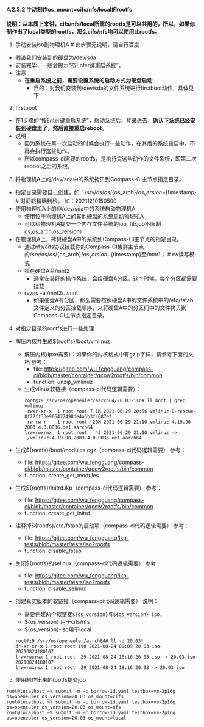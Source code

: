 #### 4.2.3.2 手动制作os_mount=cifs/nfs/local的rootfs

**说明：从本质上来讲，cifs/nfs/local所需的rootfs是可以共用的，所以，如果你制作出了local类型的rootfs，那么cifs/nfs均可以使用此rootfs。**

1. 手动安装iso到物理机A # 此步骤无说明，请自行百度
  - 假设我们安装到的硬盘为/dev/sda
  - 安装完毕，一般会提示“按Enter键重启系统”。
  - 注意：
    - **在重启系统之前，需要设置系统的启动方式为硬盘启动**
      - 目的：对我们安装到/dev/sda的文件系统进行firstboot动作，具体见下

2. firstboot
  - 在1步骤的“按Enter键重启系统”，启动系统后，登录进去，**确认下系统已经安装到硬盘里了，然后直接重启reboot**。
  - 说明：
    - 因为系统在第一次启动的时候会执行一些动作，在其后的系统重启中，不再会执行这些动作。
    - 所以compass-ci需要的rootfs，是执行完这些动作的文件系统，即第二次reboot之后的系统。

3. 将物理机A上的/dev/sda中的系统拷贝到Compass-CI主节点指定目录。
  - 指定目录需要自己创建。如：/srv/os/${os}/${os_arch}/${os_version}-${timestamp} # 时间戳精确到秒。 如：20211210150500
  - 使用物理机A上的非/dev/sda中的系统启动物理机A
    - 使用位于物理机A上的其他硬盘的系统启动物理机A
    - 可以给物理机A提交一个内存文件系统的job（此job不限制os,os_arch,os_version）
  - 在物理机A上，拷贝硬盘A中的系统到Compass-CI主节点的指定目录。
    - 通过nfs/cifs协议挂载你的Compass-CI集群主节点的/srv/os/${os}/${os_arch}/${os_version}-${timestamp}至/mnt1； # rw读写模式
    - 挂在硬盘A至/mnt2
      - 通常安装好的操作系统，会给硬盘A分区，这个时候，每个分区都需要挂载
    - rsync -a /mnt2/. /mnt
      - 如果硬盘A有分区，那么需要按照硬盘A中的文件系统中的/etc/fstab文件定义的分区挂载顺序，来将硬盘A中的分区们中的文件拷贝到Compass-CI主节点指定目录。

4. 对指定目录的rootfs进行一些处理
  - 解压内核并生成${rootfs}/boot/vmlinuz
    - 解压内核(ipxe需要)：如果你的内核格式中有gzip字样，请参考下面的文档
      参考：
      - file: https://gitee.com/wu_fengguang/compass-ci/blob/master/container/qcow2rootfs/bin/common
      - function: unzip_vmlinuz
    - 生成vlinuz软链接（compass-ci代码逻辑需要）：
      ```
      root@z9 /srv/os/openeuler/aarch64/20.03-iso# ll boot | grep vmlinuz
      -rwxr-xr-x  1 root root 7.1M 2021-06-29 20:56 vmlinuz-0-rescue-8f22ff33e906472498de4a5b3fc087ef
      -rw-rw-r--  1 root root  20M 2021-06-29 21:10 vmlinuz-4.19.90-2003.4.0.0036.oe1.aarch64
      lrwxrwxrwx  1 root root   43 2021-06-29 21:10 vmlinuz -> ./vmlinuz-4.19.90-2003.4.0.0036.oe1.aarch64
      ```

  - 生成${rootfs}/boot/modules.cgz（compass-ci代码逻辑需要）
    参考：
    - file: https://gitee.com/wu_fengguang/compass-ci/blob/master/container/qcow2rootfs/bin/common
    - function: create_get_modules

  - 生成${rootfs}/initrd.lkp（compass-ci代码逻辑需要）
    参考：
    - file: https://gitee.com/wu_fengguang/compass-ci/blob/master/container/qcow2rootfs/bin/common
    - function: create_get_initrd

  - 注释掉${rootfs}/etc/fstab的启动项（compass-ci代码逻辑需要）
    参考：
    - file: https://gitee.com/wu_fengguang/lkp-tests/blob/master/tests/iso2rootfs
    - function: disable_fstab

  - 关闭${rootfs}的selinux（compass-ci代码逻辑需要）
    参考：
    - file: https://gitee.com/wu_fengguang/lkp-tests/blob/master/tests/iso2rootfs
    - function: disable_selinux

  - 创建真实版本的软链接（compass-ci代码逻辑需要）
    说明：
    - 需要创建两个软链接`${os_version}`与`${os_version}-iso`。
    - ${os_version}    用于cifs/nfs
    - ${os_version}-iso用于local
    ```
    root@z9 /srv/os/openeuler/aarch64# ll -d 20.03*
    dr-xr-xr-x 1 root root 190 2021-08-24 09:09 20.03-iso-20210824180107
    lrwxrwxrwx 1 root root  29 2021-08-24 18:16 20.03-iso -> 20.03-iso-20210824180107
    lrwxrwxrwx 1 root root  29 2021-08-24 18:16 20.03 -> 20.03-iso
    ```

5. 使用制作出来的rootfs提交job
  ```
  root@localhost ~% submit -m -c borrow-1d.yaml testbox=vm-2p16g os=openeuler os_version=20.03 os_mount=cifs
  root@localhost ~% submit -m -c borrow-1d.yaml testbox=vm-2p16g os=openeuler os_version=20.03 os_mount=nfs
  root@localhost ~% submit -m -c borrow-1d.yaml testbox=vm-2p16g os=openeuler os_version=20.03 os_mount=local
  ```
